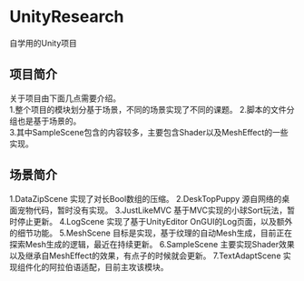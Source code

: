 # UnityResearch
自学用的Unity项目

## 项目简介
关于项目由下面几点需要介绍。  
1.整个项目的模块划分基于场景，不同的场景实现了不同的课题。
2.脚本的文件分组也是基于场景的。  
3.其中SampleScene包含的内容较多，主要包含Shader以及MeshEffect的一些实现。

## 场景简介
1.DataZipScene 实现了对长Bool数组的压缩。
2.DeskTopPuppy 源自网络的桌面宠物代码，暂时没有实现。
3.JustLikeMVC 基于MVC实现的小球Sort玩法，暂时停止更新。
4.LogScene 实现了基于UnityEditor OnGUI的Log页面，以及额外的细节功能。
5.MeshScene 目标是实现，基于纹理的自动Mesh生成，目前正在探索Mesh生成的逻辑，最近在持续更新。
6.SampleScene 主要实现Shader效果以及继承自MeshEffect的效果，有点子的时候就会更新。
7.TextAdaptScene 实现组件化的阿拉伯语适配，目前主攻该模块。
